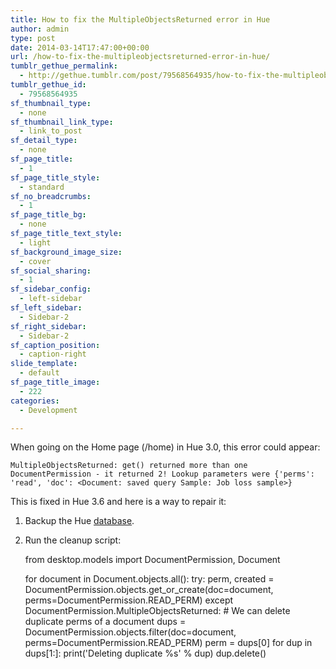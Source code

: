 ```yaml
---
title: How to fix the MultipleObjectsReturned error in Hue
author: admin
type: post
date: 2014-03-14T17:47:00+00:00
url: /how-to-fix-the-multipleobjectsreturned-error-in-hue/
tumblr_gethue_permalink:
  - http://gethue.tumblr.com/post/79568564935/how-to-fix-the-multipleobjectsreturned-error-in-hue
tumblr_gethue_id:
  - 79568564935
sf_thumbnail_type:
  - none
sf_thumbnail_link_type:
  - link_to_post
sf_detail_type:
  - none
sf_page_title:
  - 1
sf_page_title_style:
  - standard
sf_no_breadcrumbs:
  - 1
sf_page_title_bg:
  - none
sf_page_title_text_style:
  - light
sf_background_image_size:
  - cover
sf_social_sharing:
  - 1
sf_sidebar_config:
  - left-sidebar
sf_left_sidebar:
  - Sidebar-2
sf_right_sidebar:
  - Sidebar-2
sf_caption_position:
  - caption-right
slide_template:
  - default
sf_page_title_image:
  - 222
categories:
  - Development

---
```

When going on the Home page (/home) in Hue 3.0, this error could appear:

    MultipleObjectsReturned: get() returned more than one DocumentPermission - it returned 2! Lookup parameters were {'perms': 'read', 'doc': <Document: saved query Sample: Job loss sample>}

This is fixed in Hue 3.6 and here is a way to repair it:

1. Backup the Hue <a href="https://docs.gethue.com/administrator/administration/database/" target="_blank" rel="noopener noreferrer">database</a>.

2. Run the cleanup script:

    from desktop.models import DocumentPermission, Document

    for document in Document.objects.all():
      try:
        perm, created = DocumentPermission.objects.get_or_create(doc=document, perms=DocumentPermission.READ_PERM)
      except DocumentPermission.MultipleObjectsReturned:
        # We can delete duplicate perms of a document
        dups = DocumentPermission.objects.filter(doc=document, perms=DocumentPermission.READ_PERM)
        perm = dups[0]
        for dup in dups[1:]:
          print('Deleting duplicate %s' % dup)
          dup.delete()
